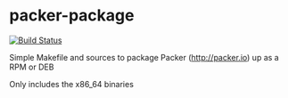 packer-package
==========

[![Build Status](https://travis-ci.org/mmckeen/packer-package.png)](https://travis-ci.org/mmckeen/packer-package)

Simple Makefile and sources to package Packer (http://packer.io) up as a RPM or DEB

Only includes the x86_64 binaries

